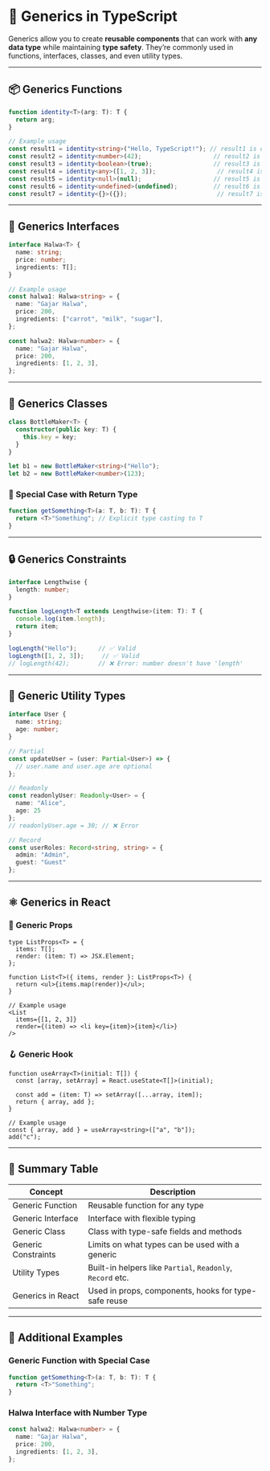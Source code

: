 # 🔄 Generics in TypeScript

Generics allow you to create **reusable components** that can work with **any data type** while maintaining **type safety**. They’re commonly used in functions, interfaces, classes, and even utility types.

---

## 📦 Generics Functions

```ts
function identity<T>(arg: T): T {
  return arg;
}

// Example usage
const result1 = identity<string>("Hello, TypeScript!"); // result1 is of type string
const result2 = identity<number>(42);                    // result2 is of type number
const result3 = identity<boolean>(true);                 // result3 is of type boolean
const result4 = identity<any>([1, 2, 3]);                 // result4 is of type any
const result5 = identity<null>(null);                    // result5 is of type null
const result6 = identity<undefined>(undefined);          // result6 is of type undefined
const result7 = identity<{}>({});                         // result7 is of type {}
```

---

## 🧩 Generics Interfaces

```ts
interface Halwa<T> {
  name: string;
  price: number;
  ingredients: T[];
}

// Example usage
const halwa1: Halwa<string> = {
  name: "Gajar Halwa",
  price: 200,
  ingredients: ["carrot", "milk", "sugar"],
};

const halwa2: Halwa<number> = {
  name: "Gajar Halwa",
  price: 200,
  ingredients: [1, 2, 3],
};
```

---

## 🧱 Generics Classes

```ts
class BottleMaker<T> {
  constructor(public key: T) {
    this.key = key;
  }
}

let b1 = new BottleMaker<string>("Hello");
let b2 = new BottleMaker<number>(123);
```

### 🎯 Special Case with Return Type

```ts
function getSomething<T>(a: T, b: T): T {
  return <T>"Something"; // Explicit type casting to T
}
```

---

## 🔒 Generics Constraints

```ts
interface Lengthwise {
  length: number;
}

function logLength<T extends Lengthwise>(item: T): T {
  console.log(item.length);
  return item;
}

logLength("Hello");      // ✅ Valid
logLength([1, 2, 3]);     // ✅ Valid
// logLength(42);        // ❌ Error: number doesn't have 'length'
```

---

## 🧰 Generic Utility Types

```ts
interface User {
  name: string;
  age: number;
}

// Partial
const updateUser = (user: Partial<User>) => {
  // user.name and user.age are optional
};

// Readonly
const readonlyUser: Readonly<User> = {
  name: "Alice",
  age: 25
};
// readonlyUser.age = 30; // ❌ Error

// Record
const userRoles: Record<string, string> = {
  admin: "Admin",
  guest: "Guest"
};
```

---

## ⚛️ Generics in React

### 📌 Generic Props

```tsx
type ListProps<T> = {
  items: T[];
  render: (item: T) => JSX.Element;
};

function List<T>({ items, render }: ListProps<T>) {
  return <ul>{items.map(render)}</ul>;
}

// Example usage
<List
  items={[1, 2, 3]}
  render={(item) => <li key={item}>{item}</li>}
/>
```

### 🪝 Generic Hook

```tsx
function useArray<T>(initial: T[]) {
  const [array, setArray] = React.useState<T[]>(initial);

  const add = (item: T) => setArray([...array, item]);
  return { array, add };
}

// Example usage
const { array, add } = useArray<string>(["a", "b"]);
add("c");
```

---

## 📝 Summary Table

| Concept              | Description                                                   |
|----------------------|---------------------------------------------------------------|
| Generic Function      | Reusable function for any type                               |
| Generic Interface     | Interface with flexible typing                               |
| Generic Class         | Class with type-safe fields and methods                      |
| Generic Constraints   | Limits on what types can be used with a generic              |
| Utility Types         | Built-in helpers like `Partial`, `Readonly`, `Record` etc.   |
| Generics in React     | Used in props, components, hooks for type-safe reuse         |

---

## 🔁 Additional Examples

### Generic Function with Special Case
```ts
function getSomething<T>(a: T, b: T): T {
  return <T>"Something";
}
```

### Halwa Interface with Number Type
```ts
const halwa2: Halwa<number> = {
  name: "Gajar Halwa",
  price: 200,
  ingredients: [1, 2, 3],
};
```
